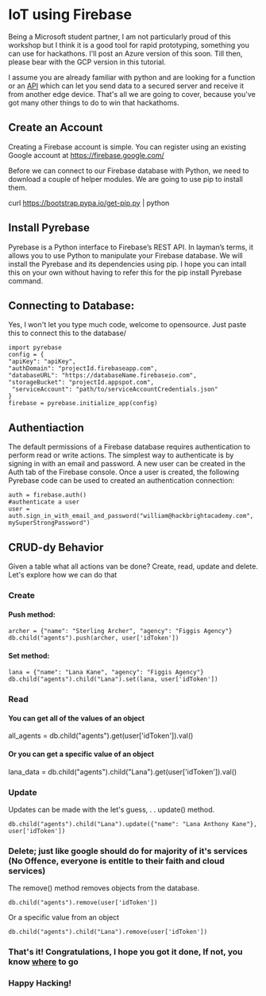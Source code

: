 # IoT using Firebase

Being a Microsoft student partner, I am not particularly proud of this workshop but I think it is a good tool for rapid prototyping, something you can use for hackathons. I'll post an Azure version of this soon. Till then, please bear with the GCP version in this tutorial.

I assume you are already familiar with python and are looking for a function or an [API](https://www.infoworld.com/article/3269878/what-is-an-api-application-programming-interfaces-explained.html) which can let you send data to a secured server and receive it from another edge device.
That's all we are going to cover, because you've got many other things to do to win that hackathoms.

## Create an Account

Creating a Firebase account is simple. You can register using an existing Google account at https://firebase.google.com/

Before we can connect to our Firebase database with Python, we need to download a couple of helper modules. We are going to use pip to install them.

   curl https://bootstrap.pypa.io/get-pip.py | python

## Install Pyrebase

Pyrebase is a Python interface to Firebase’s REST API. 
In layman’s terms, it allows you to use Python to manipulate your Firebase database. We will install the Pyrebase and its dependencies using pip. I hope you can intall this on your own without having to refer this for the pip install Pyrebase command.

## Connecting to Database:

Yes, I won't let you type much code, welcome to opensource. Just paste this to connect this to the database/


    import pyrebase
    config = {
    "apiKey": "apiKey",
    "authDomain": "projectId.firebaseapp.com",
    "databaseURL": "https://databaseName.firebaseio.com",
    "storageBucket": "projectId.appspot.com",
     "serviceAccount": "path/to/serviceAccountCredentials.json"
    }
    firebase = pyrebase.initialize_app(config)

## Authentiaction

The default permissions of a Firebase database requires authentication to perform read or write actions. The simplest way to authenticate is by signing in with an email and password. A new user can be created in the Auth tab of the Firebase console. Once a user is created, the following Pyrebase code can be used to created an authentication connection:

    auth = firebase.auth()
    #authenticate a user
    user = auth.sign_in_with_email_and_password("william@hackbrightacademy.com", mySuperStrongPassword")

## CRUD-dy Behavior

Given a table what all actions van be done? Create, read, update and delete. Let's explore how we can do that

### Create


#### Push method: 

    archer = {"name": "Sterling Archer", "agency": "Figgis Agency"}
    db.child("agents").push(archer, user['idToken'])

#### Set method:
    lana = {"name": "Lana Kane", "agency": "Figgis Agency"}
    db.child("agents").child("Lana").set(lana, user['idToken'])

### Read 

#### You can get all of the values of an object
  
  all_agents = db.child("agents").get(user['idToken']).val()

#### Or you can get a specific value of an object

lana_data = db.child("agents").child("Lana").get(user['idToken']).val()

### Update

Updates can be made with the let's guess, 
.
.
update() method.

    db.child("agents").child("Lana").update({"name": "Lana Anthony Kane"}, user['idToken'])

### Delete; just like google should do for majority of it's services (No Offence, everyone is entitle to their faith and cloud services)

The remove() method removes objects from the database. 
    
    db.child("agents").remove(user['idToken'])

Or a specific value from an object
    
    db.child("agents").child("Lana").remove(user['idToken'])


### That's it! Congratulations, I hope you got it done, If not, you know [where](https://medium.com/@scosta/why-firebase-sucks-ce5d2302eb20) to go
### Happy Hacking!
